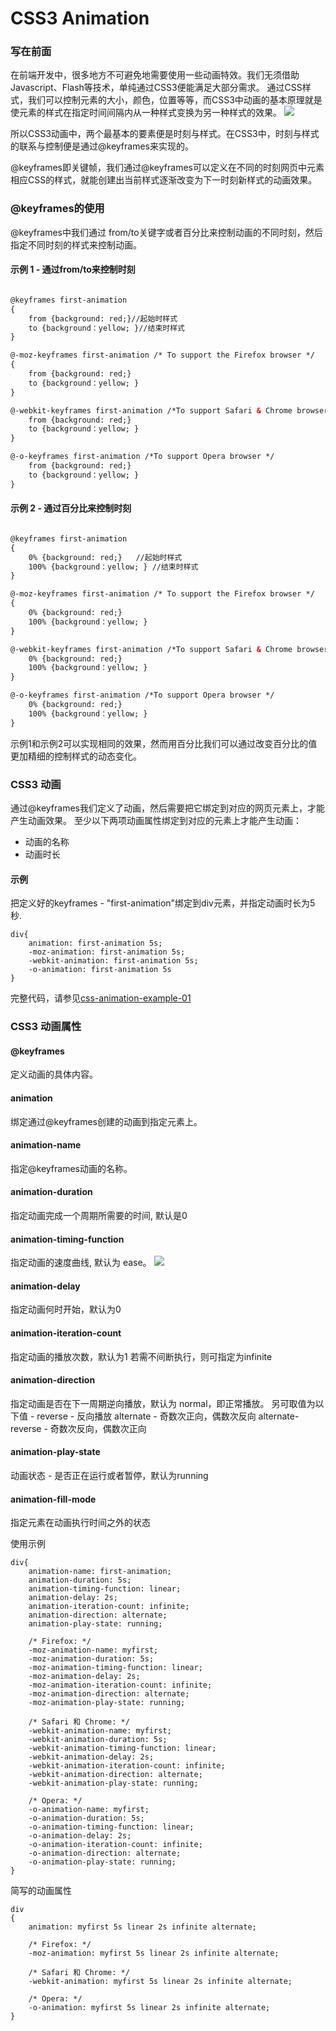 # CSS3 Animation

### 写在前面
在前端开发中，很多地方不可避免地需要使用一些动画特效。我们无须借助Javascript、Flash等技术，单纯通过CSS3便能满足大部分需求。
通过CSS样式，我们可以控制元素的大小，颜色，位置等等，而CSS3中动画的基本原理就是使元素的样式在指定时间间隔内从一种样式变换为另一种样式的效果。
![](https://raw.githubusercontent.com/Anshenzheng/Frontend-Animation/master/Chapter%2001%20-%20CSS%20Animation/images/css-animation.png)

所以CSS3动画中，两个最基本的要素便是时刻与样式。在CSS3中，时刻与样式的联系与控制便是通过@keyframes来实现的。

@keyframes即关键帧，我们通过@keyframes可以定义在不同的时刻网页中元素相应CSS的样式，就能创建出当前样式逐渐改变为下一时刻新样式的动画效果。

### @keyframes的使用
@keyframes中我们通过 from/to关键字或者百分比来控制动画的不同时刻，然后指定不同时刻的样式来控制动画。


#### 示例 1 - 通过from/to来控制时刻
```HTML

@keyframes first-animation
{
    from {background: red;}//起始时样式
    to {background：yellow; }//结束时样式
}

@-moz-keyframes first-animation /* To support the Firefox browser */
{
    from {background: red;}
    to {background：yellow; }
}

@-webkit-keyframes first-animation /*To support Safari & Chrome browser */
    from {background: red;}
    to {background：yellow; }
}

@-o-keyframes first-animation /*To support Opera browser */
    from {background: red;}
    to {background：yellow; }
}
```


#### 示例 2 - 通过百分比来控制时刻
```HTML

@keyframes first-animation
{
    0% {background: red;}   //起始时样式
    100% {background：yellow; } //结束时样式
}

@-moz-keyframes first-animation /* To support the Firefox browser */
{
    0% {background: red;}
    100% {background：yellow; }
}

@-webkit-keyframes first-animation /*To support Safari & Chrome browser */
    0% {background: red;}
    100% {background：yellow; }
}

@-o-keyframes first-animation /*To support Opera browser */
    0% {background: red;}
    100% {background：yellow; }
}
```

示例1和示例2可以实现相同的效果，然而用百分比我们可以通过改变百分比的值更加精细的控制样式的动态变化。

### CSS3 动画
通过@keyframes我们定义了动画，然后需要把它绑定到对应的网页元素上，才能产生动画效果。
至少以下两项动画属性绑定到对应的元素上才能产生动画：
 - 动画的名称
 - 动画时长
 
 #### 示例
 把定义好的keyframes - "first-animation"绑定到div元素，并指定动画时长为5秒. 

```HTML5
div{
    animation: first-animation 5s;
    -moz-animation: first-animation 5s;
    -webkit-animation: first-animation 5s;
    -o-animation: first-animation 5s
}
```


完整代码，请参见[css-animation-example-01](https://github.com/Anshenzheng/Frontend-Animation/blob/master/Chapter%2001%20-%20CSS%20Animation/css-animation-exampe-01.html)

### CSS3 动画属性

#### @keyframes
定义动画的具体内容。

#### animation
绑定通过@keyframes创建的动画到指定元素上。

#### animation-name
指定@keyframes动画的名称。

#### animation-duration
指定动画完成一个周期所需要的时间, 默认是0

#### animation-timing-function
指定动画的速度曲线, 默认为 ease。
![](https://raw.githubusercontent.com/Anshenzheng/Frontend-Animation/master/Chapter%2001%20-%20CSS%20Animation/images/animation-timing-function.png)

#### animation-delay
指定动画何时开始，默认为0

#### animation-iteration-count
指定动画的播放次数，默认为1
若需不间断执行，则可指定为infinite

#### animation-direction
指定动画是否在下一周期逆向播放，默认为 normal，即正常播放。
另可取值为以下值 - 
reverse - 反向播放
alternate - 奇数次正向，偶数次反向
alternate-reverse - 奇数次反向，偶数次正向

#### animation-play-state
动画状态 - 是否正在运行或者暂停，默认为running

#### animation-fill-mode
指定元素在动画执行时间之外的状态

使用示例
```HTML5
div{
    animation-name: first-animation;
    animation-duration: 5s;
    animation-timing-function: linear;
    animation-delay: 2s;
    animation-iteration-count: infinite;
    animation-direction: alternate;
    animation-play-state: running;
    
    /* Firefox: */
    -moz-animation-name: myfirst;
    -moz-animation-duration: 5s;
    -moz-animation-timing-function: linear;
    -moz-animation-delay: 2s;
    -moz-animation-iteration-count: infinite;
    -moz-animation-direction: alternate;
    -moz-animation-play-state: running;
    
    /* Safari 和 Chrome: */
    -webkit-animation-name: myfirst;
    -webkit-animation-duration: 5s;
    -webkit-animation-timing-function: linear;
    -webkit-animation-delay: 2s;
    -webkit-animation-iteration-count: infinite;
    -webkit-animation-direction: alternate;
    -webkit-animation-play-state: running;
    
    /* Opera: */
    -o-animation-name: myfirst;
    -o-animation-duration: 5s;
    -o-animation-timing-function: linear;
    -o-animation-delay: 2s;
    -o-animation-iteration-count: infinite;
    -o-animation-direction: alternate;
    -o-animation-play-state: running;
}
```

简写的动画属性
```HTML5
div
{
    animation: myfirst 5s linear 2s infinite alternate;
    
    /* Firefox: */
    -moz-animation: myfirst 5s linear 2s infinite alternate;
    
    /* Safari 和 Chrome: */
    -webkit-animation: myfirst 5s linear 2s infinite alternate;
    
    /* Opera: */
    -o-animation: myfirst 5s linear 2s infinite alternate;
}
```

